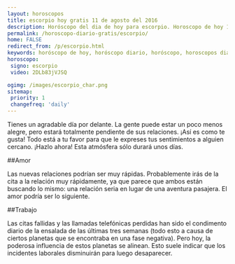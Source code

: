 ```yaml
---
layout: horoscopos
title: escorpio hoy gratis 11 de agosto del 2016 
description: Horóscopo del dia de hoy para escorpio. Horoscopo de hoy 11 de agosto del 2016. Las predicciones de amor, trabajo, vida personal gratis.
permalink: /horoscopo-diario-gratis/escorpio/
home: FALSE
redirect_from: /p/escorpio.html
keywords: horóscopo de hoy, horóscopo diario, horóscopo, horoscopos diarios gratis del dia de hoy, horóscopo diario gratis,horóscopo 2016, horóscopo esperanza gracia, horoscopo escorpio hoy, horoscop, horóscopos gratis, horoscopo escorpio, horoscopo escorpio 2016, Tarot, Astrologia, Zodíaco, escorpio, horoscopo gratis
horoscopo:
 signo: escorpio
 video: 2DLb83jVJSQ

ogimg: /images/escorpio_char.png
sitemap:
 priority: 1
 changefreq: 'daily'
---
```



Tienes un agradable día por delante. La gente puede estar un poco menos alegre, pero estará totalmente pendiente de sus relaciones. ¡Así es como te gusta! Todo está a tu favor para que le expreses tus sentimientos a alguien cercano. ¡Hazlo ahora! Esta atmósfera sólo durará unos días.

##Amor

Las nuevas relaciones podrían ser muy rápidas. Probablemente irás de la cita a la relación muy rápidamente, ya que parece que ambos están buscando lo mismo: una relación seria en lugar de una aventura pasajera. El amor podría ser lo siguiente.

##Trabajo

Las citas fallidas y las llamadas telefónicas perdidas han sido el condimento diario de la ensalada de las últimas tres semanas (todo esto a causa de ciertos planetas que se encontraba en una fase negativa). Pero hoy, la poderosa influencia de estos planetas se alinean. Esto suele indicar que los incidentes laborales disminuirán para luego desaparecer.
